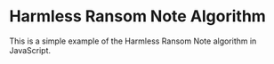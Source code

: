 # Harmless Ransom Note Algorithm

This is a simple example of the Harmless Ransom Note algorithm in JavaScript.